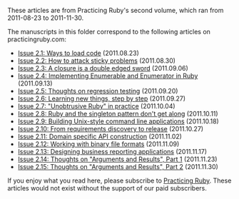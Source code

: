 These articles are from Practicing Ruby's second volume, which ran from 2011-08-23 to 2011-11-30. 

The manuscripts in this folder correspond to the following articles on practicingruby.com:

* [Issue 2.1: Ways to load code](http://practicingruby.com/articles/shared/tmxmprhfrpwq) (2011.08.23)
* [Issue 2.2: How to attack sticky problems](http://practicingruby.com/articles/shared/bhftubljbomqpmifbibmzmptlxhoin) (2011.08.30)
* [Issue 2.3: A closure is a double edged sword](http://practicingruby.com/articles/shared/mvzhovpjbghr) (2011.09.06)
* [Issue 2.4: Implementing Enumerable and Enumerator in Ruby](http://practicingruby.com/articles/shared/ggcwduoyfqmz) (2011.09.13)
* [Issue 2.5: Thoughts on regression testing](http://practicingruby.com/articles/shared/ggcwduoyfqmz) (2011.09.20)
* [Issue 2.6: Learning new things, step by step](http://practicingruby.com/articles/shared/vbmlgkdtahzd) (2011.09.27)
* [Issue 2.7: "Unobtrusive Ruby" in practice](http://practicingruby.com/articles/shared/ozkzbsdmagcm) (2011.10.04)
* [Issue 2.8: Ruby and the singleton pattern don't get along](http://practicingruby.com/articles/shared/jleygxejeopq) (2011.10.11)
* [Issue 2.9: Building Unix-style command line applications](http://practicingruby.com/articles/shared/qyxvmrgmhuln) (2011.10.18)
* [Issue 2.10: From requirements discovery to release](http://practicingruby.com/articles/shared/nlhxgszkgenq) (2011.10.27)
* [Issue 2.11: Domain specific API construction](http://practicingruby.com/articles/shared/iptocucwujtj) (2011.11.02)
* [Issue 2.12: Working with binary file formats](http://practicingruby.com/articles/shared/iptocucwujtj) (2011.11.09)
* [Issue 2.13: Designing business reporting applications](http://practicingruby.com/articles/shared/gthgvfebjvyn) (2011.11.17)
* [Issue 2.14: Thoughts on "Arguments and Results", Part 1](http://practicingruby.com/articles/shared/vpxpovppchww) (2011.11.23)
* [Issue 2.15: Thoughts on "Arguments and Results", Part 2](http://practicingruby.com/articles/shared/wdykkrmdfjvf) (2011.11.30)

If you enjoy what you read here, please subscribe to [Practicing Ruby](http://practicingruby.com). These articles would not exist without the support of our paid subscribers.
